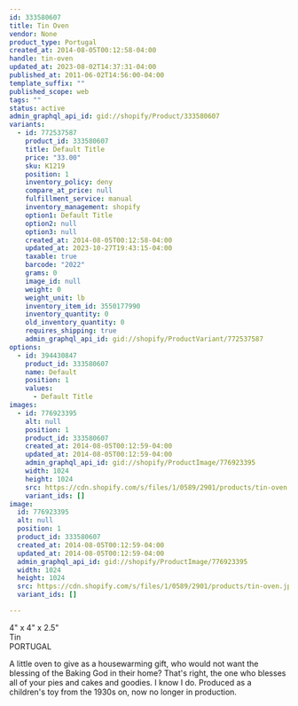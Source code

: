 ```yaml
---
id: 333580607
title: Tin Oven
vendor: None
product_type: Portugal
created_at: 2014-08-05T00:12:58-04:00
handle: tin-oven
updated_at: 2023-08-02T14:37:31-04:00
published_at: 2011-06-02T14:56:00-04:00
template_suffix: ""
published_scope: web
tags: ""
status: active
admin_graphql_api_id: gid://shopify/Product/333580607
variants:
  - id: 772537587
    product_id: 333580607
    title: Default Title
    price: "33.00"
    sku: K1219
    position: 1
    inventory_policy: deny
    compare_at_price: null
    fulfillment_service: manual
    inventory_management: shopify
    option1: Default Title
    option2: null
    option3: null
    created_at: 2014-08-05T00:12:58-04:00
    updated_at: 2023-10-27T19:43:15-04:00
    taxable: true
    barcode: "2022"
    grams: 0
    image_id: null
    weight: 0
    weight_unit: lb
    inventory_item_id: 3550177990
    inventory_quantity: 0
    old_inventory_quantity: 0
    requires_shipping: true
    admin_graphql_api_id: gid://shopify/ProductVariant/772537587
options:
  - id: 394430847
    product_id: 333580607
    name: Default
    position: 1
    values:
      - Default Title
images:
  - id: 776923395
    alt: null
    position: 1
    product_id: 333580607
    created_at: 2014-08-05T00:12:59-04:00
    updated_at: 2014-08-05T00:12:59-04:00
    admin_graphql_api_id: gid://shopify/ProductImage/776923395
    width: 1024
    height: 1024
    src: https://cdn.shopify.com/s/files/1/0589/2901/products/tin-oven.jpeg?v=1407211979
    variant_ids: []
image:
  id: 776923395
  alt: null
  position: 1
  product_id: 333580607
  created_at: 2014-08-05T00:12:59-04:00
  updated_at: 2014-08-05T00:12:59-04:00
  admin_graphql_api_id: gid://shopify/ProductImage/776923395
  width: 1024
  height: 1024
  src: https://cdn.shopify.com/s/files/1/0589/2901/products/tin-oven.jpeg?v=1407211979
  variant_ids: []

---
```


4" x 4" x 2.5"  
Tin  
PORTUGAL

A little oven to give as a housewarming gift, who would not want the blessing of the Baking God in their home? That's right, the one who blesses all of your pies and cakes and goodies. I know I do. Produced as a children's toy from the 1930s on, now no longer in production.